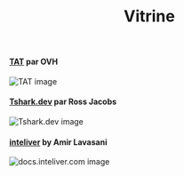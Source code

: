 ﻿---
title: Vitrine
disableToc: true
slug: vitrine
---

#### [TAT](https://ovh.github.io/tat/overview/) par OVH
![TAT image](images/showcase/tat.png?width=50pc)

#### [Tshark.dev](https://tshark.dev) par Ross Jacobs
![Tshark.dev image](images/showcase/tshark_dev.png?width=50pc)

#### [inteliver](https://docs.inteliver.com) by Amir Lavasani
![docs.inteliver.com image](images/showcase/inteliver_docs.png?width=50pc)
